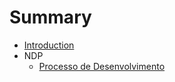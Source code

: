 # Summary

* [Introduction](README.md)
* NDP
  * [Processo de Desenvolvimento](ndp/processo-de-desenvolvimento.md)